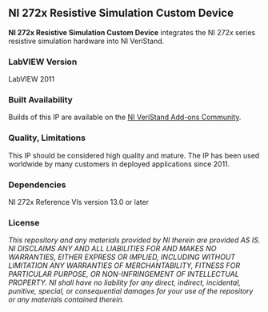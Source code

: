 ## NI 272x Resistive Simulation Custom Device ##

**NI 272x Resistive Simulation Custom Device** integrates the NI 272x series resistive simulation hardware into NI VeriStand.

### LabVIEW Version ###

LabVIEW 2011

### Built Availability ###

Builds of this IP are available on the [NI VeriStand Add-ons Community](https://decibel.ni.com/content/docs/DOC-24289).

### Quality, Limitations ###

This IP should be considered high quality and mature. The IP has been used worldwide by many customers in deployed applications since 2011.

### Dependencies ###

NI 272x Reference VIs version 13.0 or later

### License ###

*This repository and any materials provided by NI therein are provided AS IS. NI DISCLAIMS ANY AND ALL LIABILITIES FOR AND MAKES NO WARRANTIES, EITHER EXPRESS OR IMPLIED, INCLUDING WITHOUT LIMITATION ANY WARRANTIES OF MERCHANTABILITY, FITNESS FOR  PARTICULAR PURPOSE, OR NON-INFRINGEMENT OF INTELLECTUAL PROPERTY. NI shall have no liability for any direct, indirect, incidental, punitive, special, or consequential damages for your use of the repository or any materials contained therein.*